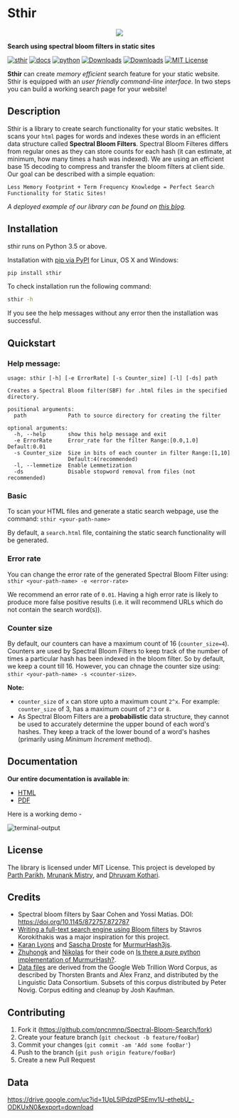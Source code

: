 # Sthir

<p align="center">
<img src="https://github.com/pncnmnp/sthir/blob/master/logo.png">
</p>

**Search using spectral bloom filters in static sites**

[![sthir][sthir-img]][sthir-url]
[![docs][docs-img]][docs-url]
[![python][python-img]][python-url]
[![Downloads](https://pepy.tech/badge/sthir)](https://pepy.tech/project/sthir)
[![Downloads](https://pepy.tech/badge/sthir/month)](https://pepy.tech/project/sthir/month)
[![MIT License][license-image]][license-url]

**Sthir** can create *memory efficient* search feature for your static website. Sthir is equipped with an *user friendly command-line interface*. In two steps you can build a working search page for your website!

## Description
Sthir is a library to create search functionality for your static websites. It scans your `html` pages for words and indexes these words in an efficient data structure called **Spectral Bloom Filters**. Spectral Bloom Filteres differs from regular ones as they can store counts for each hash (it can estimate, at minimum, how many times a hash was indexed). We are using an efficient base 15 decoding to compress and transfer the bloom filters at client side. Our goal can be described with a simple equation:

`Less Memory Footprint + Term Frequency Knowledge = Perfect Search Functionality for Static Sites!`

*A deployed example of our library can be found on [this blog](https://pncnmnp.github.io/blogs/search.html).*

## Installation

sthir runs on Python 3.5 or above.

Installation with [pip via PyPI](https://pypi.org/project/sthir/) for Linux, OS X and Windows:
```sh
pip install sthir
```
To check installation run the following command:
```sh
sthir -h
```
If you see the help messages without any error then the installation was successful.

## Quickstart

### Help message:
```
usage: sthir [-h] [-e ErrorRate] [-s Counter_size] [-l] [-ds] path

Creates a Spectral Bloom filter(SBF) for .html files in the specified
directory.

positional arguments:
  path             Path to source directory for creating the filter

optional arguments:
  -h, --help       show this help message and exit
  -e ErrorRate     Error_rate for the filter Range:[0.0,1.0] Default:0.01
  -s Counter_size  Size in bits of each counter in filter Range:[1,10]
                   Default:4(recommended)
  -l, --lemmetize  Enable Lemmetization
  -ds              Disable stopword removal from files (not recommended)
```

### Basic

To scan your HTML files and generate a static search webpage, use the command:
`sthir <your-path-name>`

By default, a `search.html` file, containing the static search functionality will be generated.

### Error rate
You can change the error rate of the generated Spectral Bloom Filter using:
`sthir <your-path-name> -e <error-rate>`

We recommend an error rate of `0.01`. Having a high error rate is likely to produce more false positive results (i.e. it will recommend URLs which do not contain the search word(s)).

### Counter size
By default, our counters can have a maximum count of 16 (`counter_size=4`). Counters are used by Spectral Bloom Filters to keep track of the number of times a particular hash has been indexed in the bloom filter. So by default, we keep a count till 16. However, you can chnage the counter size using: `sthir <your-path-name> -s <counter-size>`.

**Note:** 
* `counter_size` of `x` can store upto a maximum count `2^x`. For example: `counter_size` of 3, has a maximum count of `2^3` or `8`.
* As Spectral Bloom Filters are a **probabilistic** data structure, they cannot be used to accurately determine the upper bound of each word's hashes. They keep a track of the lower bound of a word's hashes (primarily using *Minimum Increment* method).

## Documentation

**Our entire documentation is available in**:
* [HTML](https://pncnmnp.github.io/sthir/)
* [PDF](https://pncnmnp.github.io/sthir/pdf/sthir.pdf)

Here is a working demo - 

![terminal-output](https://github.com/pncnmnp/sthir/blob/master/demo.gif)

## License

The library is licensed under MIT License. This project is developed by [Parth Parikh](https://github.com/pncnmnp), [Mrunank Mistry](https://github.com/fork52), and [Dhruvam Kothari](https://github.com/iotarepeat).

## Credits

* Spectral bloom filters by Saar Cohen and Yossi Matias. DOI: https://doi.org/10.1145/872757.872787
* [Writing a full-text search engine using Bloom filters](https://www.stavros.io/posts/bloom-filter-search-engine/) by Stavros Korokithakis was a major inspiration for this project.
* [Karan Lyons](https://github.com/karanlyons/) and [Sascha Droste](https://github.com/pid/) for [MurmurHash3js](https://github.com/pid/murmurHash3js). 
* [Zhuhongk](https://stackoverflow.com/users/2959866/zhuhongk) and [Nikolas](https://stackoverflow.com/users/710543/nikolas) for their code on [Is there a pure python implementation of MurmurHash?](https://stackoverflow.com/questions/13305290/is-there-a-pure-python-implementation-of-murmurhash?rq=1).
* [Data files](https://github.com/pncnmnp/sthir/tree/master/sthir/resources) are derived from the Google Web Trillion Word Corpus, as described by Thorsten Brants and Alex Franz, and distributed by the Linguistic Data Consortium. Subsets of this corpus distributed by Peter Novig. Corpus editing and cleanup by Josh Kaufman.

## Contributing

1. Fork it (<https://github.com/pncnmnp/Spectral-Bloom-Search/fork>)
2. Create your feature branch (`git checkout -b feature/fooBar`)
3. Commit your changes (`git commit -am 'Add some fooBar'`)
4. Push to the branch (`git push origin feature/fooBar`)
5. Create a new Pull Request

<!-- Markdown link & img dfn's -->
[wiki]: https://github.com/yourname/yourproject/wiki
[license-image]:https://img.shields.io/badge/LICENSE-MIT-blue?style=flat
[license-url]:https://github.com/pncnmnp/sthir/blob/master/LICENSE
[sthir-img]:https://img.shields.io/badge/sthir-v0.0.1-yellow?style=flat
[sthir-url]:https://github.com/pncnmnp/sthir
[python-url]:https://www.python.org/downloads/release/python-350/
[python-img]:https://img.shields.io/badge/python-3.5-green
[docs-img]:https://img.shields.io/badge/docs-sthir--docs-orange
[docs-url]:https://pncnmnp.github.io/sthir/

## Data
https://drive.google.com/uc?id=1UpL5IPdzdPSEmv1U-ethebU_-ODKUxN0&export=download
